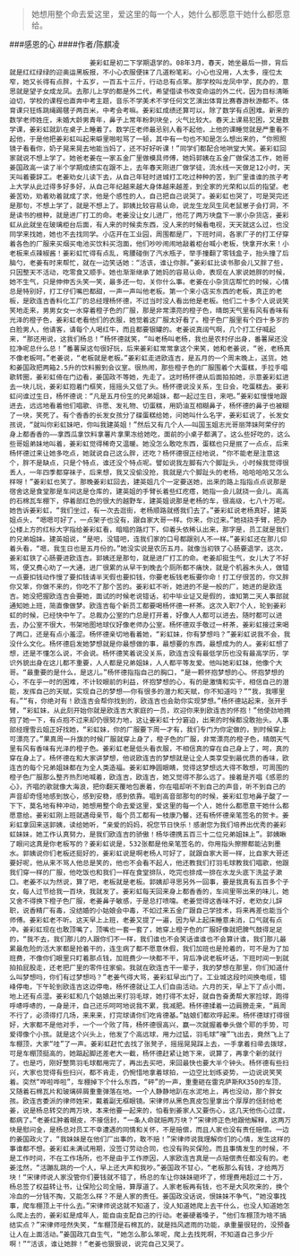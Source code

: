 > 她想用整个命去爱这里，爱这里的每一个人，她什么都愿意干她什么都愿意给。

###感恩的心
####作者/陈麒凌

						姜彩虹是初二下学期退学的。08年3月，春天，她坐最后一排，背后就是红红绿绿的迎奥运黑板报，不小心衣服便抹了几道粉笔彩。小心也没用，人太多，座位太窄，她又长得有点胖，十五岁，一百五十三斤，行动总有点笨。那学校叫龙凤中学，民办的，意思就是望子女成龙凤。去那儿上学的都是外二代，希望借读书改变命运的外二代，因为目标清晰迫切，学校的课程也直奔中考主题，音乐不学美术不学任何文艺演出体育比赛春游秋游都不。体育课只狂练跳绳踢毽子两百米，中考会考嘛。姜彩虹成绩还算可以，除了数学有点困难。新来的数学老师姓庄，未婚大龄男青年，鼻子上常年粉刺块垒，火气比较大。春天上课易犯困，又是数学课，姜彩虹就趴在桌子上睡着了。数学庄老师最忌别人看不起他，上他的课睡觉就是严重看不起他，于是他把姜彩虹叫起来噼里啪啦骂了一顿，其中有一句也不知是怎么想出来的，“你照照镜子看看你，奶子晃来晃去地能当妈了，还不好好听课！”同学们都配合地哄堂大笑。姜彩虹回家就说不想上学了。她爸老姜在一家五金厂里做模具师傅，她妈郭姨在五金厂做保洁工作，她哥姜国政高一读了半个学期成绩实在跟不上，去年春天刚进厂做学徒，流水线一天做足12小时，天天叫着要辞工。老姜劝女儿读下去，从自己年轻时进城打工吃过种种的苦，到厂里谁谁的孩子考上大学从此过得多好多好，从自己年纪越来越大身体越来越差，到全家的光荣和以后的指望。老姜苦劝，劝着劝着就成了求，他是个感性的人，自己把自己说哭了。姜彩虹也哭了，可是哭完还是那句，不想上学了，就是不想上了。郭姨比较容易认命，说龙生龙凤生凤老鼠崽子会打洞，不是读书的根种，就是进厂打工的命。老姜没让女儿进厂，他花了两万块盘下一家小杂货店，姜彩虹从此就坐在玻璃柜台后面，有人来的时候卖东西，没人来的时候看电视，天天就这么过，也没同学来找她，她也不去找同学。小店开在工业园，周围都是厂，下班时间，各家厂子的打工仔穿着各色的厂服来买烟买电池买饮料买泡面，他们吵吵闹闹地敲着柜台喊小老板，快拿开水来！小老板来点辣椒酱！姜彩虹忙得有点乱，弯腰碰倒了汽水瓶子，举手撞翻了零钱盒子，抬头撞了后脑勺，老姜有时来帮忙，就在一边笑话她：“活该，谁让你胖。”姜彩虹比读书那会儿又胖了些，只因整天不活动，吃零食又顺手。她也渐渐继承了她妈的容易认命，表现在人家说她胖的时候，她不生气，只是伸伸舌头笑一笑，最多还一句，关你什么事。老姜在小杂货店帮忙的时候，心情总是特别好，打工仔们嘴巴都甜，一声一声叫他老板。第一个来小店买东西的老板，真正的老板，是欧连吉香料化工厂的总经理杨怀德，不过当时没人看出他是老板。他们二十多个人说说笑笑地走来，男男女女一水穿着橙子色的厂服，那是非常漂亮的橙子色，晴朗天气里有风有香味有光泽的橙子色，姜彩虹老看他们的衣服，她觉着这厂服太好看了。橙子色厂服里有个四十多岁的白脸男人，他请客，请每个人喝红牛，而且都要银罐的。老姜说真阔气啊，几个打工仔喊起来，“那还用说，这我们杨总！”杨怀德就笑，“叫老杨叫老杨，我也是农村仔出身，番薯屎还没拉净呢总什么总！”番薯屎这句很好玩，后来姜彩虹常常拿这个来笑，她和老姜说，“爸，老杨真不像老板呵。”老姜说，“老板就是老板。”姜彩虹走进欧连吉，是五月的一个周末晚上，送货。她和姜国政把两箱2.5升的饮料搬到会议室。很热闹，那些橙子色的厂服围着个大蛋糕，手拉手唱歌转圈，姜彩虹倚在门边看，姜国政不等她，先走了。这时杨怀德从后面拍拍她，示意姜彩虹进去一块儿玩，姜彩虹抱着门框笑，摇摇头又低了头。杨怀德说没关系，生日会，吃蛋糕去。姜彩虹问谁过生日，杨怀德说：“凡是五月份生的兄弟姐妹，都一起过生日，来吧。”姜彩虹慢慢地跟进去，远远地看着他们唱歌、许愿、发礼物、切蛋糕，用奶油互相糊鼻子，杨怀德的鼻子也被糊了一块，笑死了。有个香香的长发女孩分了碟蛋糕给她，问她叫什么名字，姜彩虹说了，长发女孩说，“就叫你彩虹妹吧，你叫我建英姐！”然后又有几个人——叫国玉姐志光哥丽萍妹阿荣仔的身上都香香的——拿西瓜拿饮料拿薯片拿果冻给她吃，面前的小桌子都满了。这么些好吃的，这么些哥姐弟妹地叫着，姜彩虹觉得稀奇又温暖。她没怎么敢吃东西，蛋糕也只是抿了一点点，后来杨怀德过来让她多吃点，她就说自己这么胖，还吃？杨怀德很正经地说，“你不能老是注意这个，胖不是缺点，只是个特点，谁还没个特点呢。譬如说我左脚有六个脚趾头，小时候我觉得很丢人，一年四季都穿袜子，后来想，我又没偷没抢，我就是六个脚趾头的老杨，哈哈哈哈又怎么样呀！”姜彩虹也笑了。那晚姜彩虹回去，建英姐几个一定要送她，出来的路上指指点点说那是宿舍这是食堂那是车间这是仓库的，建英姐的手臂长着些红疙瘩，她指一会儿就挠一会儿。高高的石棉瓦车棚下，停着部红色的很大的越野车，建英姐说那是老杨的车，很高级，七八十万呢。她告诉姜彩虹，“我们坐过，有一次去逛街，老杨顺路就搭我们去了。”姜彩虹说老杨真好，建英姐点头，“嗯嗯可好了，一点架子也没有，跟自家大哥一样。你来，你过来。”她挠挠手臂，把办公楼上方的红标大字指给姜彩虹看，暗暗的路灯下，仰着头依稀认出来，那字是，员工就是我们的兄弟姐妹。建英姐说，“是吧，没错吧，连我们家的口号都跟别人不一样。”姜彩虹还在那儿仰着头看，“嗯，我生日也是五月份的。”她没实说是农历五月。就像当初铁了心肠要退学，这次，姜彩虹铁了心肠要进欧连吉。郭姨还是那句，就是进厂打工的命。老姜却挺生气，女儿大了不好骂，便又费心劝了一大通，进厂很累的从早干到晚去个厕所都不痛快，就是个机器木头人，做错一点要扣钱动作慢了要扣钱请半天假也要扣钱，你要老板钱老板要你命！打工仔很苦的，你又胖你又笨，你做不来的，你吃不了那个苦的。姜彩虹不听，她进的不是一般的厂，她进的是欧连吉。她没把握欧连吉会要她，面试的时候老说错话，初中毕业证又是假的，谁知第二天人事部就通知她上班，简直像做梦。欧连吉每个新员工都要喝杨怀德一杯茶。这次入职7个人，轮到姜彩虹的时候，已经快中午了。总裁办公室的门总是打开着，好像人人都可以进去，随时都可以进去，办公室不很大，书架地图地球仪好像老师办公室。杨怀德双手敬过一杯茶，姜彩虹接过来喝了两口，还是有点小羞涩。杨怀德亲切地看着她，“彩虹妹，你有梦想吗？”姜彩虹说我不会，我没什么文化。杨怀德启发她梦想就是你最想做的事，最想要的东西，最想成为的人。姜彩虹想了想，还是不懂怎么说，不会说。杨怀德笑着说没关系，欧连吉没有最低学历也没有最高学历，学识外貌出身在这儿都不重要，人人都是兄弟姐妹，人人都平等友爱。他叫她彩虹妹，他像个大哥。“最重要的是什么，是这儿。”杨怀德指指自己的胸口，“是一颗怀抱梦想的心。怀抱梦想的心，不在乎一时的困难，不计较眼前的利益，怀抱梦想的心，有的是激情和实干，相信自己的潜能，发挥自己的天赋，实现自己的梦想——你有很多的潜力和天赋，你不知道吗？”“我，我哪里有。”“有，你绝对有！欧连吉会帮你找到的，欧连吉也会助你实现梦想。”杨怀德站起来，张开手臂，“彩虹妹，从此刻开始你就是欧连吉大家庭的一员，欢迎你来到欧连吉的怀抱！”他使劲地拥抱了她一下，有点抱不过来却仍很努力地，这让姜彩虹十分窘迫，出来的时候都没敢抬头。人事部经理雪云姐正好找她，“彩虹妹，你的厂服要下周一才有，我们专门为你定做的，到时候穿上可漂亮了。”果真周一升旗的时候厂服就穿上身了，橙子色的厂服，非常漂亮的橙子色，晴朗天气里有风有香味有光泽的橙子色。姜彩虹老是低头看衣服，不相信真的穿在自己身上了，呵，真的穿在身上了。杨怀德在和大家讲梦想，他说欧连吉的梦想就是让全人类享受到最优质的香味，欧连吉的每个兄弟姐妹都在为全人类造福。姜彩虹睁圆眼睛，觉得这梦想远大得不敢想，可周围的橙子色厂服那么整齐热烈地喊着，欧连吉，欧连吉，她又觉得不那么远了。接着是齐唱《感恩的心》，齐唱的歌就像大海浪，把你翻天覆地包裹着，你在唱却听不到自己的声音，听不到自己的声音却奇怪地感到放心，感到安稳，感到依靠。唱到高音部那句的时候，姜彩虹忽地鼻子酸了一下下，莫名地有种冲动，她想用整个命去爱这里，爱这里的每一个人，她什么都愿意干她什么都愿意给。姜彩虹刚上班就遇母亲节，每个员工都有一枝康乃馨，还有杨怀德亲笔签名的贺卡。姜彩虹拿回来送郭姨，读给她听，“亲爱的妈妈，祝您节日快乐！感谢您为我们培养出优秀的姜彩虹妹妹，她工作认真努力，是我们欧连吉的骄傲！杨华德携五百三十二位兄弟姐妹上”。郭姨瞅了眼问这真是你老板写的？姜彩虹说是，532张都是他亲笔签名的，你用指头擦擦都能沾到墨水。郭姨说你们老板还挺好的，姜彩虹说是啊老杨人可好了，就跟自家大哥一样，比自家大哥还要好呢，他从来不骂人他总是笑的，他也不会看不起人，他还教我们打羽毛球教我们唱歌，他跟我们穿一样的厂服，他吃饭也和我们一样在食堂排队，吃完也排成一排在水龙头底下洗盆子漱口。老姜不以为然说，算了吧，老板就是老板。郭姨却寻思另外一回事，要是我真有五百多个子女，每人过节给我一百块，我就发了。姜彩虹每天回来身上都香香的，车间里带出来的味儿，她又舍不得换下橙子色厂服，老姜鼻子敏感，于是总打喷嚏。老姜觉得这香味不好，老劝女儿辞职，说香精厂有毒，没结婚的小姑娘会中毒，不如过来五金厂跟自己学技术，将来再差也能当个师傅。姜彩虹老不听。这天早上上班，老姜又提了一遍，因为早上起床睡意未消，口气就有点冲。姜彩虹现在也敢顶嘴了，顶嘴也一套一套了，她穿上橙子色的厂服好像就把脾气鼓得足足的，“我不去，我们那儿的人跟你们不一样，我们谁也不会笑话谁谁也不会算计谁，我们那儿最累最危险的活大家都是抢着干的，连生病了都不愿意休假，我们加班也是抢着的，可不是为了加班费，不像你们眼里只盯着那点钱，加班费少一块都不干，背后净说老板坏话，下班时间一到就拍拍屁股走，还老把厂里的零件往家偷。我就在欧连吉干一辈子，我的梦想在那里，你们知道什么叫梦想吗，你们有过梦想吗？”老姜气得大骂，姜彩虹早出门了。工业城这段时间换电缆，错峰停电，下午轮到欧连吉这边停电，杨怀德就让工人们自由活动。六月的天，早上下了点小雨，地上还有点湿。姜彩虹和几个姑娘出来打羽毛球，她打得不太好，就自告奋勇帮大家捡球，跑得呼哧呼哧的，一身是汗，自己还乐呵呵地说我不累，我减肥。杨怀德揉着一边肩膀走来，“肩周不行了，必须得打几场，来来来，打完球请你们吃肯德基。”姑娘们都欢呼起来。杨怀德球打得很好，大家都不是他对手，一个一个败了阵，杨怀德很高兴，赢一次就握着拳头做个耶的手势，可爱得像个小孩。就是这个兴头上，他发了个高远球，用力过猛，羽毛球“嗖”飞出去，竟然飞上了车棚顶，大家“哇”了一声。姜彩虹赶忙去找了张凳子，摇摇晃晃踩上去，一手拿着扫帚去拨球，可是车棚顶挺高的，她踮起脚还差老大一截，杨怀德赶紧让她下来，说算了，再拿个新的就行了。也是巧，刚好整筒羽毛球都用完了，再出去买吧，来回最快也要大半个钟头。杨怀德有些扫兴，大家也觉得有些扫兴，都不肯走，仍惋惜地拿着球拍，一边空比划练姿势，一边说说笑笑着。突然“哗啦哗啦”，车棚掉下个什么东西，“砰”的一声，重重砸在雷克萨斯RX350的车顶，又随着石棉瓦片和玻璃碎屑重重弹落在地。一个人静静地趴在水泥地上，再也没动，那个胖女孩。欧连吉委派的律师姓宋，戴着副无框眼镜。宋律师从黑色真皮包里拿出个厚厚的信封给老姜，说是杨总转交的两万块，本来他要一起来的，怕看到姜家人又要伤心，这几天他伤心过度，都病了。”老姜红肿着眼皮，不接信封，“一条人命就赔两万块？”宋律师正色地跟他解释，这两万块是慰问金，是杨总对员工不幸遭遇的同情和关怀，不是赔偿，而且人家也没有责任赔偿。一边的姜国政火了，“我妹妹是在他们厂出事的，敢不赔！”宋律师说我理解你们的心情，发生这样的事谁都不想。姜彩虹未满试用期，没签订劳动合同，也没有购买保险。而且事情发生的时候，不是工作时间，不在工作场所，也不是由于工作原因，人家欧连吉真是一点赔偿责任都没有的。老姜泫然，“活蹦乱跳的一个人，早上还大声和我吵。”姜国政不甘心，“老板那么有钱，才给两万块！“宋律师说人家没管你们要钱就不错了，杨总的车让你妹妹砸坏了，修理费用超过二十万，杨总签了权益转让书，让保险公司全赔，算厚道了。人家老板再有钱，也不是大风吹来的，换个冷血的一分钱不掏，又能怎么样？不是人家的责任。姜国政没话说，恨妹妹不争气，“她没事找事，爬车棚顶上干什么去。”宋律师说这就不知道了，没人知道她爬上去干什么，也没人知道她怎么爬上去的，姜彩虹是成年人，能自由支配自己的行动。老姜硬着嗓子，“他们车棚顶为啥不搞结实点？”宋律师哑然失笑，“车棚顶是石棉瓦的，就是挡风遮雨的功能，承重量很轻的，没预备让人在上面活动。”姜国政兀自生气，“她怎么那么笨呢，爬上去找死啊，不知道自己多少斤啊！”“活该，谁让她胖！”老姜也狠狠说，说完自己又哭了。			  		